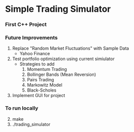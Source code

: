 # Simple Trading Simulator
### First C++ Project

### Future Improvements 
1. Replace "Random Market Fluctuations" with Sample Data 
    - Yahoo Finance
2. Test portfolio optimization using current simiulator 
    - Strategies to add
        1. Momentum Trading 
        2. Bollinger Bands (Mean Reversion)
        3. Pairs Trading
        4. Markowitz Model
        5. Black-Scholes 
3. Implement GUI for project


### To run locally
2. make
3. ./trading_simulator